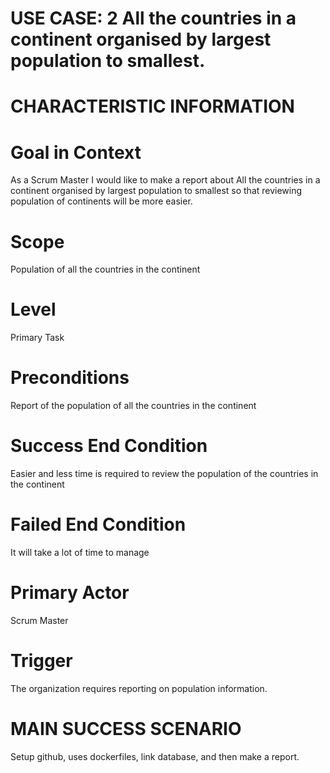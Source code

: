 # USE CASE: 2 All the countries in a continent organised by largest population to smallest.

# CHARACTERISTIC INFORMATION

# Goal in Context
As a Scrum Master I would like to make a report about All the countries in a continent organised by largest population to smallest so that reviewing population of continents will be more easier.

# Scope
Population of all the countries in the continent

# Level
Primary Task

# Preconditions
Report of the population of all the countries in the continent

# Success End Condition
Easier and less time is required to review the population of the countries in the continent

# Failed End Condition
It will take a lot of time to manage

# Primary Actor
Scrum Master

# Trigger
The organization requires reporting on population information.

# MAIN SUCCESS SCENARIO
Setup github, uses dockerfiles, link database, and then make a report.

